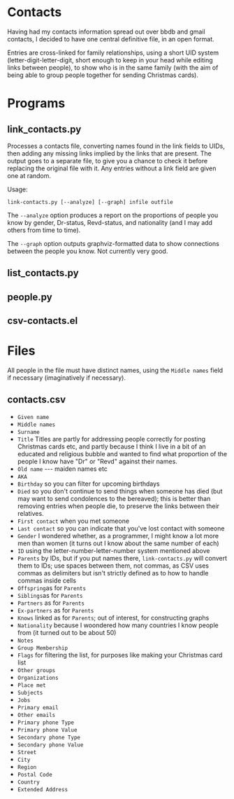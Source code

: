 Contacts
========

Having had my contacts information spread out over bbdb and gmail
contacts, I decided to have one central definitive file, in an open
format.

Entries are cross-linked for family relationships, using a short UID
system (letter-digit-letter-digit, short enough to keep in your head
while editing links between people), to show who is in the same family
(with the aim of being able to group people together for sending
Christmas cards).

Programs
========

link_contacts.py
----------------

Processes a contacts file, converting names found in the link fields
to UIDs, then adding any missing links implied by the links that are
present.  The output goes to a separate file, to give you a chance to
check it before replacing the original file with it.  Any entries
without a link field are given one at random.

Usage:

    link-contacts.py [--analyze] [--graph] infile outfile

The `--analyze` option produces a report on the proportions of people
you know by gender, Dr-status, Revd-status, and nationality (and I may
add others from time to time).

The `--graph` option outputs graphviz-formatted data to show
connections between the people you know.  Not currently very good.

list_contacts.py
----------------

people.py
---------

csv-contacts.el
---------------

Files
=====

All people in the file must have distinct names, using the `Middle
names` field if necessary (imaginatively if necessary).

contacts.csv
------------

  - `Given name`
  - `Middle names`
  - `Surname`
  - `Title` Titles are partly for addressing people correctly for
    posting Christmas cards etc, and partly because I think I live in
    a bit of an educated and religious bubble and wanted to find what
    proportion of the people I know have "Dr" or "Revd" against their
    names.
  - `Old name` --- maiden names etc
  - `AKA`
  - `Birthday` so you can filter for upcoming birthdays
  - `Died` so you don't continue to send things when someone has died
    (but may want to send condolences to the bereaved); this is better
    than removing entries when people die, to preserve the links
    between their relatives.
  - `First contact` when you met someone
  - `Last contact` so you can indicate that you've lost contact with someone
  - `Gender` I wondered whether, as a programmer, I might know a lot
    more men than women (it turns out I know about the same number of each)
  - `ID` using the letter-number-letter-number system mentioned above
  - `Parents` by IDs, but if you put names there, `link-contacts.py`
    will convert them to IDs; use spaces between them, not commas, as
    CSV uses commas as delimiters but isn't strictly defined as to how
    to handle commas inside cells
  - `Offspring`as for `Parents`
  - `Siblings`as for `Parents`
  - `Partners` as for `Parents`
  - `Ex-partners` as for `Parents`
  - `Knows` linked as for `Parents`; out of interest, for constructing graphs
  - `Nationality` because I woondered how many countries I know people
    from (it turned out to be about 50)
  - `Notes`
  - `Group Membership`
  - `Flags` for filtering the list, for purposes like making your
    Christmas card list
  - `Other groups`
  - `Organizations`
  - `Place met`
  - `Subjects`
  - `Jobs`
  - `Primary email`
  - `Other emails`
  - `Primary phone Type`
  - `Primary phone Value`
  - `Secondary phone Type`
  - `Secondary phone Value`
  - `Street`
  - `City`
  - `Region`
  - `Postal Code`
  - `Country`
  - `Extended Address`
  

